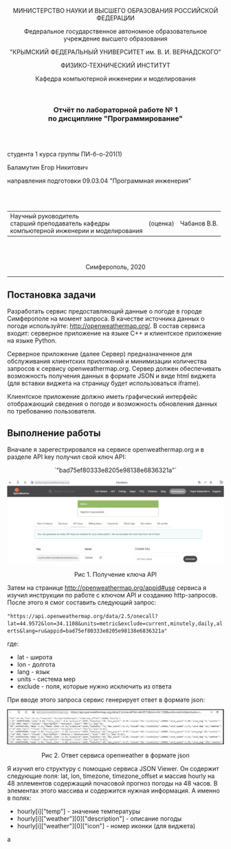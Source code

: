 <p align="center">МИНИСТЕРСТВО НАУКИ  И ВЫСШЕГО ОБРАЗОВАНИЯ РОССИЙСКОЙ ФЕДЕРАЦИИ</p>

<p align="center">Федеральное государственное автономное образовательное учреждение высшего образования</p>

<p align="center">"КРЫМСКИЙ ФЕДЕРАЛЬНЫЙ УНИВЕРСИТЕТ им. В. И. ВЕРНАДСКОГО"</p>

<p align="center">ФИЗИКО-ТЕХНИЧЕСКИЙ ИНСТИТУТ</p>

<p align="center">Кафедра компьютерной инженерии и моделирования</p>

<br>

<h3 align="center">Отчёт по лабораторной работе № 1<br> по дисциплине "Программирование"</h3>

<br><br>

<p>студента 1 курса группы ПИ-б-о-201(1)<br>

Баламутин Егор Никитович<br>

направления подготовки 09.03.04 "Программная инженерия"</p>

<br><br>

<table>

<tr><td>Научный руководитель<br> старший преподаватель кафедры<br> компьютерной инженерии и моделирования</td>

<td>(оценка)</td>

<td>Чабанов В.В.</td>

</tr>

</table>

<br><br>

<p align="center">Симферополь, 2020</p>

<hr>

## Постановка задачи

Разработать сервис предоставляющий данные о погоде в городе Симферополе на момент запроса.
  В качестве источника данных о погоде используйте: http://openweathermap.org/. 
В состав сервиса входит: серверное приложение на языке С++ и клиентское приложение на языке Python.

Серверное приложение (далее Сервер) предназначенное для обслуживания клиентских приложений и
 минимизации количества запросов к сервису openweathermap.org. Сервер должен обеспечивать 
возможность получения данных в формате JSON и виде html виджета (для вставки виджета на страницу будет 
использоваться iframe).

Клиентское приложение должно иметь графический интерфейс отображающий сведения о погоде и 
возможность обновления данных по требованию пользователя.

## Выполнение работы

Вначале я зарегестрировался на сервисе openweathermap.org и в разделе API key получил свой ключ API:
<p align="center">`"bad75ef80333e8205e98138e6836321a"`</p>

![API](image/api_key.jpg "Получение ключа API")
<p align="center">Рис 1. Получение ключа API</p>

Затем на странице  http://openweathermap.org/appid#use сервиса я изучил инструкции по работе 
с ключом API и созданию http-запросов. 
После этого я смог составить следующий запрос:

`"https://api.openweathermap.org/data/2.5/onecall?lat=44.9572&lon=34.1108&units=metric&exclude=current,minutely,daily,alerts&lang=ru&appid=bad75ef80333e8205e98138e6836321a"`

где:
* lat - широта
* lon - долгота
* lang - язык
* units - система мер
* exclude - поля, которые нужно исключить из ответа

При вводе этого запроса сервис генерирует ответ в формате json:

![](image/pic2.png "Ответ сервиса openweather в формате json")
<p align="center">Рис 2. Ответ сервиса openweather в формате json</p>

Я изучил его структуру с помощью сервиса  JSON Viewer.
 Он содержит следующие поля: lat, lon, timezone, timezone_offset и массив hourly
 на 48 эллементов содержащий почасовой прогноз погоды на 48 часов. В элементах этого массива 
и содержится нужная информация. А именно в полях:

* hourly[i]["temp"] - значение температуры
* hourly[i]["weather"][0]["description"] - описание погоды
* hourly[i]["weather"][0]["icon"] - номер иконки (для виджета)

а